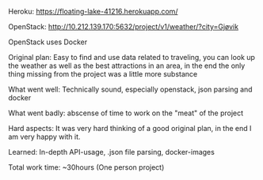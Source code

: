 Heroku: https://floating-lake-41216.herokuapp.com/

OpenStack: http://10.212.139.170:5632/project/v1/weather/?city=Gjøvik

OpenStack uses Docker

Original plan: Easy to find and use data related to traveling, you can look up the weather as well as the best attractions in an area, in the end the only thing missing from the project was a little more substance

What went well: Technically sound, especially openstack, json parsing and docker

What went badly: abscense of time to work on the "meat" of the project

Hard aspects: It was very hard thinking of a good original plan, in the end  I am very happy with it.

Learned: In-depth API-usage, .json file parsing, docker-images

Total work time: ~30hours (One person project)
